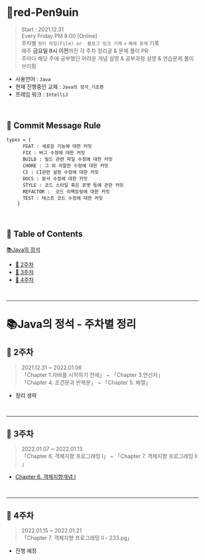 # 🐧red-Pen9uin
> Start : 2021.12.31  
> Every Friday PM 8:00 [Online]  
> 주차별 `정리 파일(File) or  블로그 링크 기재` + `예제 문제` 기록  
> 매주 **금요일 8시 이전**까진 각 주차 정리글 & 문제 풀이 PR  
> 주마다 해당 주에 공부했던 어려운 개념 설명 & 공부과정 설명 & 연습문제 풀이 브리핑

- 사용언어 : `Java`
- 현재 진행중인 교재 : `Java의 정석_기초편`
- 프레임 워크 : `IntelliJ`

<br>

## 👀 Commit Message Rule
```
types = {
      FEAT : 새로운 기능에 대한 커밋
      FIX : 버그 수정에 대한 커밋
      BUILD : 빌드 관련 파일 수정에 대한 커밋
      CHORE : 그 외 자잘한 수정에 대한 커밋
      CI : CI관련 설정 수정에 대한 커밋
      DOCS : 문서 수정에 대한 커밋
      STYLE : 코드 스타일 혹은 포맷 등에 관한 커밋
      REFACTOR :  코드 리팩토링에 대한 커밋
      TEST : 테스트 코드 수정에 대한 커밋
    }
```

<br>

## 👀 Table of Contents
[:books:Java의 정석](#java의-정석---주차별-정리)

- [:pushpin: 2주차](#pushpin-2주차)
- [:pushpin: 3주차](#pushpin-3주차)
- [:pushpin: 4주차](#pushpin-4주차)

<br>

---

# 📚Java의 정석 - 주차별 정리

## :pushpin: 2주차

> 2021.12.31 ~ 2022.01.06  
> 「Chapter 1.자바를 시작하기 전에」 ~ 「Chapter 3.연산자」  
> 「Chapter 4. 조건문과 반복문」 ~ 「Chapter 5. 배열」  

- 정리 생략

<br>

---

## :pushpin: 3주차

> 2022.01.07 ~ 2022.01.13  
> 「Chapter 6. 객체지향 프로그래밍 l」 ~ 「Chapter 7. 객체지향 프로그래밍 ll 」  

- [Chapter 6. 객체지향개념 I](https://velog.io/@red_pen9uin/Chapter-6.-%EA%B0%9D%EC%B2%B4%EC%A7%80%ED%96%A5%EA%B0%9C%EB%85%90-I)

<br>

---

## :pushpin: 4주차

> 2022.01.15 ~ 2022.01.21  
> 「Chapter 7. 객체지향 프로그래밍 ll - 233.pg」  

- 진행 예정

<br>

